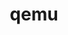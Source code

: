 ---
title: "qemu"
layout: cache
categories: [package, develop]
meta: {"compilers": ["apple-clang@16.0.0"], "num_specs": 10, "num_specs_by_stack": {"developer-tools-darwin": 10, "root": 10}, "oss": ["sequoia"], "platforms": ["darwin"], "stacks": ["developer-tools-darwin", "root"], "targets": ["aarch64"], "versions": ["9.1.0"]}
spec_details: [{"compiler": "apple-clang@16.0.0", "hash": "5whcpbgw3u7g7u7ztuu2ofadagq52hcz", "os": "sequoia", "platform": "darwin", "size": "-", "stacks": ["developer-tools-darwin", "root"], "target": "aarch64", "variants": ["build_system=autotools"], "versions": ["9.1.0"]}, {"compiler": "apple-clang@16.0.0", "hash": "6rhkxf7kx3ebo4ne5jgtnvsw4ofs6cxe", "os": "sequoia", "platform": "darwin", "size": "-", "stacks": ["developer-tools-darwin", "root"], "target": "aarch64", "variants": ["build_system=autotools"], "versions": ["9.1.0"]}, {"compiler": "apple-clang@16.0.0", "hash": "77qagvmchi6gim34aspqxdwpp3s6tzuf", "os": "sequoia", "platform": "darwin", "size": "-", "stacks": ["developer-tools-darwin", "root"], "target": "aarch64", "variants": ["build_system=autotools"], "versions": ["9.1.0"]}, {"compiler": "apple-clang@16.0.0", "hash": "ggcc7edgcbm6r6bwnsgfsysmh2cxazph", "os": "sequoia", "platform": "darwin", "size": "-", "stacks": ["developer-tools-darwin", "root"], "target": "aarch64", "variants": ["build_system=autotools"], "versions": ["9.1.0"]}, {"compiler": "apple-clang@16.0.0", "hash": "gob7futzk6ppgwbqonqqefblilu3yrgh", "os": "sequoia", "platform": "darwin", "size": "-", "stacks": ["developer-tools-darwin", "root"], "target": "aarch64", "variants": ["build_system=autotools"], "versions": ["9.1.0"]}, {"compiler": "apple-clang@16.0.0", "hash": "l4rogjhpdkdh7jr3b5eses2rmggbw2do", "os": "sequoia", "platform": "darwin", "size": "-", "stacks": ["developer-tools-darwin", "root"], "target": "aarch64", "variants": ["build_system=autotools"], "versions": ["9.1.0"]}, {"compiler": "apple-clang@16.0.0", "hash": "myn3p5en655tiqdwsogide5vdjkyirwf", "os": "sequoia", "platform": "darwin", "size": "-", "stacks": ["developer-tools-darwin", "root"], "target": "aarch64", "variants": ["build_system=autotools"], "versions": ["9.1.0"]}, {"compiler": "apple-clang@16.0.0", "hash": "yqaeaahz5zxxjrfoxfai3thyofqadcz6", "os": "sequoia", "platform": "darwin", "size": "-", "stacks": ["developer-tools-darwin", "root"], "target": "aarch64", "variants": ["build_system=autotools"], "versions": ["9.1.0"]}, {"compiler": "apple-clang@16.0.0", "hash": "zbyzp5tk7uh3n3wy3hqmqfjuf2okzgys", "os": "sequoia", "platform": "darwin", "size": "-", "stacks": ["developer-tools-darwin", "root"], "target": "aarch64", "variants": ["build_system=autotools"], "versions": ["9.1.0"]}, {"compiler": "apple-clang@16.0.0", "hash": "zs5qx4j24gzm2y2vqdir53b6ovno6ig7", "os": "sequoia", "platform": "darwin", "size": "-", "stacks": ["developer-tools-darwin", "root"], "target": "aarch64", "variants": ["build_system=autotools"], "versions": ["9.1.0"]}]
---